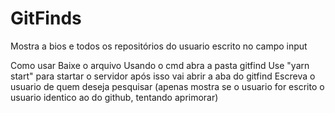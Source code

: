 # GitFinds
Mostra a bios e todos os repositórios do usuario escrito no campo input

Como usar
Baixe o arquivo 
Usando o cmd abra a pasta gitfind
Use "yarn start" para startar o servidor após isso vai abrir a aba do gitfind
Escreva o usuario de quem deseja pesquisar (apenas mostra se o usuario for escrito o usuario identico ao do github, tentando aprimorar)
